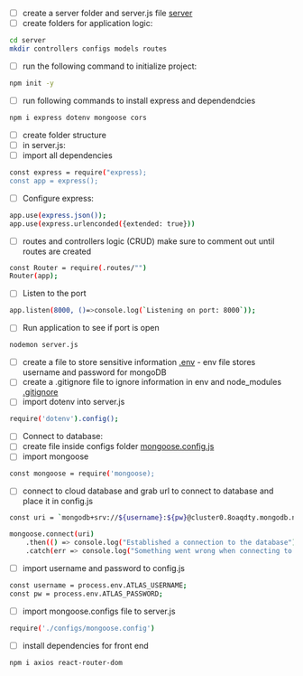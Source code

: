 - [ ] create a server folder and server.js file [server](server/server.js)
- [ ] create folders for application logic:
```bash
cd server
mkdir controllers configs models routes
```
- [ ] run the following command to initialize project:

``` bash
npm init -y
```

- [ ] run following commands to install express and dependendcies

``` bash
npm i express dotenv mongoose cors
```

- [ ] create folder structure
- [ ] in server.js:
- [ ] import all dependencies

``` bash
const express = require("express);
const app = express();
```
- [ ] Configure express:

``` bash
app.use(express.json());
app.use(express.urlenconded({extended: true}))
```

- [ ] routes and controllers logic (CRUD) make sure to comment out until routes are created

``` bash
const Router = require(.routes/"")
Router(app);
```

- [ ] Listen to the port

```bash
app.listen(8000, ()=>console.log(`Listening on port: 8000`));
```

- [ ] Run application to see if port is open

```bash
nodemon server.js
```

- [ ] create a file to store sensitive information [.env](server/.env) - env file stores username and password for mongoDB
- [ ] create a .gitignore file to ignore information in env and node_modules [.gitignore](.gitignore)
- [ ] import dotenv into server.js 

``` bash
require('dotenv').config();
```

- [ ] Connect to database:
- [ ] create file inside configs folder [mongoose.config.js](configs/mongoose.config.js)
- [ ] import mongoose

```bash 
const mongoose = require('mongoose); 
```

- [ ] connect to cloud database and grab url to connect to database and place it in config.js
``` bash
const uri = `mongodb+srv://${username}:${pw}@cluster0.8oaqdty.mongodb.net/${dbName}?retryWrites=true&w=majority`

mongoose.connect(uri)
    .then(() => console.log("Established a connection to the database"))
    .catch(err => console.log("Something went wrong when connecting to the database", err));
```

- [ ] import username and password to config.js
```bash 
const username = process.env.ATLAS_USERNAME;
const pw = process.env.ATLAS_PASSWORD;
```

- [ ] import mongoose.configs file to server.js
```bash
require('./configs/mongoose.config')
```

- [ ] install dependencies for front end

```bash
npm i axios react-router-dom
```